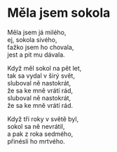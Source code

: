 # Měla jsem sokola

Měla jsem já milého,  
ej, sokola sivého,  
ťažko jsem ho chovala,  
jest a pit mu dávala.

Když měl sokol na pět let,  
tak sa vydal v širý svět,  
sluboval ně nastokrát,  
že sa ke mně vrátí rád,  
sluboval ně nastokrát,  
že sa ke mně vrátí rád.

Když tři roky v světě byl,  
sokol sa ně nevrátil,  
a pak z roka sedmého,  
přinésli ho mrtvého.


